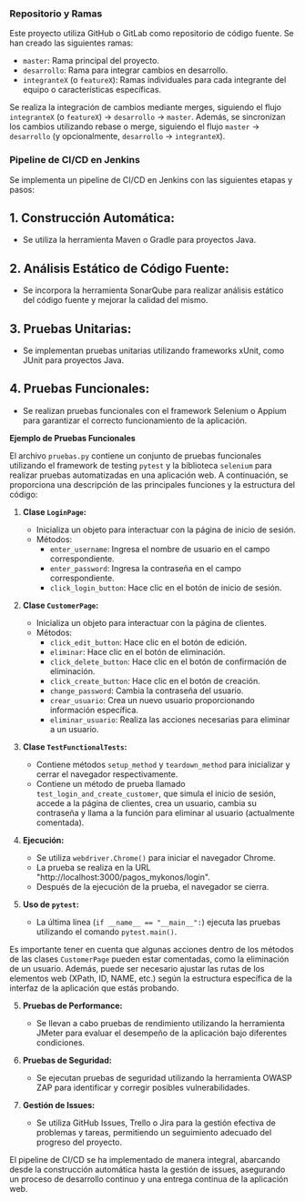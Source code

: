 ### Repositorio y Ramas

Este proyecto utiliza GitHub o GitLab como repositorio de código fuente. Se han creado las siguientes ramas:

- `master`: Rama principal del proyecto.
- `desarrollo`: Rama para integrar cambios en desarrollo.
- `integranteX` (o `featureX`): Ramas individuales para cada integrante del equipo o características específicas.

Se realiza la integración de cambios mediante merges, siguiendo el flujo `integranteX` (o `featureX`) -> `desarrollo` -> `master`. Además, se sincronizan los cambios utilizando rebase o merge, siguiendo el flujo `master` -> `desarrollo` (y opcionalmente, `desarrollo` -> `integranteX`).

### Pipeline de CI/CD en Jenkins

Se implementa un pipeline de CI/CD en Jenkins con las siguientes etapas y pasos:
## 1. **Construcción Automática:**
   - Se utiliza la herramienta Maven o Gradle para proyectos Java.

## 2. **Análisis Estático de Código Fuente:**
   - Se incorpora la herramienta SonarQube para realizar análisis estático del código fuente y mejorar la calidad del mismo.

## 3. **Pruebas Unitarias:**
   - Se implementan pruebas unitarias utilizando frameworks xUnit, como JUnit para proyectos Java.

## 4. **Pruebas Funcionales:**
   - Se realizan pruebas funcionales con el framework Selenium o Appium para garantizar el correcto funcionamiento de la aplicación.

**Ejemplo de Pruebas Funcionales**

El archivo `pruebas.py` contiene un conjunto de pruebas funcionales utilizando el framework de testing `pytest` y la biblioteca `selenium` para realizar pruebas automatizadas en una aplicación web. A continuación, se proporciona una descripción de las principales funciones y la estructura del código:

1. **Clase `LoginPage`:**
   - Inicializa un objeto para interactuar con la página de inicio de sesión.
   - Métodos:
     - `enter_username`: Ingresa el nombre de usuario en el campo correspondiente.
     - `enter_password`: Ingresa la contraseña en el campo correspondiente.
     - `click_login_button`: Hace clic en el botón de inicio de sesión.

2. **Clase `CustomerPage`:**
   - Inicializa un objeto para interactuar con la página de clientes.
   - Métodos:
     - `click_edit_button`: Hace clic en el botón de edición.
     - `eliminar`: Hace clic en el botón de eliminación.
     - `click_delete_button`: Hace clic en el botón de confirmación de eliminación.
     - `click_create_button`: Hace clic en el botón de creación.
     - `change_password`: Cambia la contraseña del usuario.
     - `crear_usuario`: Crea un nuevo usuario proporcionando información específica.
     - `eliminar_usuario`: Realiza las acciones necesarias para eliminar a un usuario.

3. **Clase `TestFunctionalTests`:**
   - Contiene métodos `setup_method` y `teardown_method` para inicializar y cerrar el navegador respectivamente.
   - Contiene un método de prueba llamado `test_login_and_create_customer`, que simula el inicio de sesión, accede a la página de clientes, crea un usuario, cambia su contraseña y llama a la función para eliminar al usuario (actualmente comentada).

4. **Ejecución:**
   - Se utiliza `webdriver.Chrome()` para iniciar el navegador Chrome.
   - La prueba se realiza en la URL "http://localhost:3000/pagos_mykonos/login".
   - Después de la ejecución de la prueba, el navegador se cierra.

5. **Uso de `pytest`:**
   - La última línea (`if __name__ == "__main__":`) ejecuta las pruebas utilizando el comando `pytest.main()`.

Es importante tener en cuenta que algunas acciones dentro de los métodos de las clases `CustomerPage` pueden estar comentadas, como la eliminación de un usuario. Además, puede ser necesario ajustar las rutas de los elementos web (XPath, ID, NAME, etc.) según la estructura específica de la interfaz de la aplicación que estás probando.

5. **Pruebas de Performance:**
   - Se llevan a cabo pruebas de rendimiento utilizando la herramienta JMeter para evaluar el desempeño de la aplicación bajo diferentes condiciones.

6. **Pruebas de Seguridad:**
   - Se ejecutan pruebas de seguridad utilizando la herramienta OWASP ZAP para identificar y corregir posibles vulnerabilidades.

7. **Gestión de Issues:**
   - Se utiliza GitHub Issues, Trello o Jira para la gestión efectiva de problemas y tareas, permitiendo un seguimiento adecuado del progreso del proyecto.

El pipeline de CI/CD se ha implementado de manera integral, abarcando desde la construcción automática hasta la gestión de issues, asegurando un proceso de desarrollo continuo y una entrega continua de la aplicación web.
